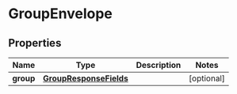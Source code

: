 
# GroupEnvelope

## Properties
Name | Type | Description | Notes
------------ | ------------- | ------------- | -------------
**group** | [**GroupResponseFields**](GroupResponseFields.md) |  |  [optional]



